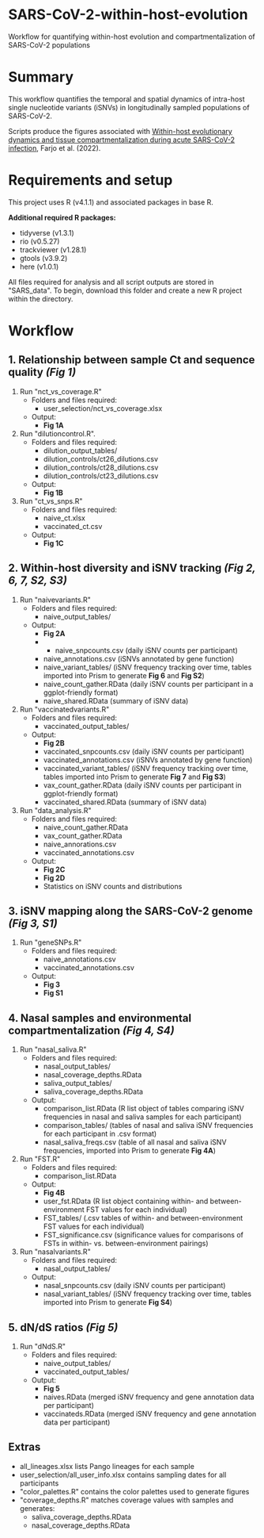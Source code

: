 # SARS-CoV-2-within-host-evolution
Workflow for quantifying within-host evolution and compartmentalization of SARS-CoV-2 populations
# Summary

This workflow quantifies the temporal and spatial dynamics of intra-host single nucleotide variants (iSNVs) in longitudinally sampled populations of SARS-CoV-2. 

Scripts produce the figures associated with [Within-host evolutionary dynamics and tissue compartmentalization during acute SARS-CoV-2 infection](https://doi.org/10.1101/2022.06.21.497047), Farjo et al. (2022). 

# Requirements and setup

This project uses R (v4.1.1) and associated packages in base R.

**Additional required R packages:**

* tidyverse (v1.3.1)
* rio (v0.5.27)
* trackviewer (v1.28.1)
* gtools (v3.9.2)
* here (v1.0.1)

All files required for analysis and all script outputs are stored in "SARS_data". To begin, download this folder and create a new R project within the directory. 

# Workflow

## 1. Relationship between sample Ct and sequence quality *(Fig 1)*

1. Run "nct_vs_coverage.R"
    * Folders and files required:
	    * user_selection/nct_vs_coverage.xlsx
    * Output: 
       * **Fig 1A**
 2. Run "dilutioncontrol.R". 
    * Folders and files required:
        * dilution_output_tables/
        * dilution_controls/ct26_dilutions.csv
        * dilution_controls/ct28_dilutions.csv
        * dilution_controls/ct23_dilutions.csv
    * Output: 
        * **Fig 1B**
  3. Run "ct_vs_snps.R"
      * Folders and files required: 
	      * naive_ct.xlsx
	      * vaccinated_ct.csv
      * Output: 
	      * **Fig 1C**
	      
## 2. Within-host diversity and iSNV tracking *(Fig 2, 6, 7, S2, S3)*

1. Run "naivevariants.R"
    * Folders and files required:
	    * naive_output_tables/
    * Output:
	    * **Fig 2A**
	    * * naive_snpcounts.csv (daily iSNV counts per participant)
	    * naive_annotations.csv (iSNVs annotated by gene function)
	    * naive_variant_tables/ (iSNV frequency tracking over time, tables imported into Prism to generate **Fig 6** and **Fig S2**)
	    * naive_count_gather.RData (daily iSNV counts per participant in a ggplot-friendly format)
	    * naive_shared.RData (summary of iSNV data)
2. Run "vaccinatedvariants.R"
    * Folders and files required: 
	    * vaccinated_output_tables/
    * Output:
	    * **Fig 2B**
	    * vaccinated_snpcounts.csv (daily iSNV counts per participant)
	    * vaccinated_annotations.csv (iSNVs annotated by gene function)
	    * vaccinated_variant_tables/ (iSNV frequency tracking over time, tables imported into Prism to generate **Fig 7** and **Fig S3**)
	    * vax_count_gather.RData (daily iSNV counts per participant in ggplot-friendly format)
	    * vaccinated_shared.RData (summary of iSNV data)
3. Run "data_analysis.R"
    * Folders and files required:
	    * naive_count_gather.RData
	    * vax_count_gather.RData
	    * naive_annorations.csv
	    * vaccinated_annotations.csv
    * Output:
	    * **Fig 2C**
	    * **Fig 2D**
	    * Statistics on iSNV counts and distributions

## 3. iSNV mapping along the SARS-CoV-2 genome *(Fig 3, S1)*

1. Run "geneSNPs.R"
    * Folders and files required:
        * naive_annotations.csv
        * vaccinated_annotations.csv
     * Output:
	     * **Fig 3**
	     * **Fig S1**


## 4. Nasal samples and environmental compartmentalization *(Fig 4, S4)*

1. Run "nasal_saliva.R"
	* Folders and files required:
		* nasal_output_tables/
		* nasal_coverage_depths.RData
		* saliva_output_tables/
		* saliva_coverage_depths.RData
	* Output:
		* comparison_list.RData (R list object of tables comparing iSNV frequencies in nasal and saliva samples for each participant)
		* comparison_tables/ (tables of nasal and saliva iSNV frequencies for each participant in .csv format)
		* nasal_saliva_freqs.csv (table of all nasal and saliva iSNV frequencies, imported into Prism to generate **Fig 4A**)
2. Run "FST.R"
   * Folders and files required:
	   * comparison_list.RData
   * Output:
	   * **Fig 4B**
	   * user_fst.RData (R list object containing within- and between-environment FST values for each individual)
	   * FST_tables/ (.csv tables of within- and between-environment FST values for each individual)
	   * FST_significance.csv (significance values for comparisons of FSTs in within- vs. between-environment pairings)
3. Run "nasalvariants.R"
   * Folders and files required:
	   * nasal_output_tables/
   * Output:
	   * nasal_snpcounts.csv (daily iSNV counts per participant)
	   * nasal_variant_tables/ (iSNV frequency tracking over time, tables imported into Prism to generate **Fig S4**)

## 5. dN/dS ratios *(Fig 5)*

1. Run "dNdS.R"
	* Folders and files required:
		* naive_output_tables/
		* vaccinated_output_tables/
	* Output:
		* **Fig 5**
		* naives.RData (merged iSNV frequency and gene annotation data per participant)
		* vaccinateds.RData (merged iSNV frequency and gene annotation data per participant)

## Extras

 * all_lineages.xlsx lists Pango lineages for each sample
 * user_selection/all_user_info.xlsx contains sampling dates for all participants
 * "color_palettes.R" contains the color palettes used to generate figures
 * "coverage_depths.R" matches coverage values with samples and generates:
	 * saliva_coverage_depths.RData
	 * nasal_coverage_depths.RData
